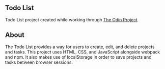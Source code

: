 ## Todo List
Todo List project created while working through [The Odin Project](https://www.theodinproject.com/dashboard).

## About
The Todo List provides a way for users to create, edit, and delete projects and tasks. This project uses HTML, CSS, and JavaScript alongside webpack and npm. It also makes use of localStorage in order to save projects and tasks between browser sessions.
